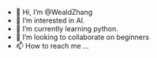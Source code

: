 - 👋 Hi, I’m @WealdZhang
- 👀 I’m interested in AI.
- 🌱 I’m currently learning python.
- 💞️ I’m looking to collaborate on beginners
- 📫 How to reach me ...

<!---
WealdZhang/WealdZhang is a ✨ special ✨ repository because its `README.md` (this file) appears on your GitHub profile.
You can click the Preview link to take a look at your changes.
--->
